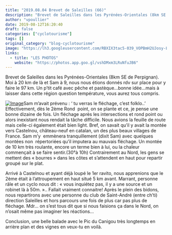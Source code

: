 ```yaml
---
title: "2019.08.04 Brevet de Saleilles (66)"
description: "Brevet de Saleilles dans les Pyrénées-Orientales (8km SE de Perpignan). Moi à 20 km de là et Sam à 9, nous nous étions donnés rdv sur place pour y faire le 97 km. Un p’tit café avec pêche et pastèque…bonne idée…mais à laisser dans cette région question température, vous aurez tous compris."
author: "vpoullier"
date: 2019-08-12T16:20:40
draft: false
categories: ["cyclotourisme"]
tags: []
original_category: "blog-cyclotourisme"
image: "https://lh3.googleusercontent.com/RBXIX3tac5-039_VOPBmH2UJosy-L_TZFjXigtAsmCMLkb7qFiN8IY1JNxOu6AUCdwN6CL0h2O6QAGoLoDOfjQuaWZYIdLRI-fJYBEtXq1IuE6_I2h2iyNgBWOUP-wTZVzphUyj8h_gNglsrEHqrRAeD7pcmCqPLeKbdE7vtathOFs94j77BdRSq5bQVHbkHmk7EBxyxVLRM-Ci6V9qY03YDlOBWWUwnniYUWRNNs5SPGjtYSnu5SINM3cJO_6VODeC4kwBH9r0K78MNAe8cx11o-pHI1HuKiTxuocPvMoSHwEREtcTp-KHg6uWOC3GYH-pKBZK4QfWzwYvhq7ipRl8Ji7My7V58K3HoYwAtkIb_FhNiIuUd0pr2qz5VAypEXVNREqy_PH6fHDAZylPTD3jHPvhE-4WO0DTsX3bThK4hDDaOjR9xifXCqfaN4--9wjw6Oo7c68AIjmqptDmaBrYmBjTDe5e3urWiSs6HSmJhHIzgLYYLV12RLacZ-a0OtFHKqAS2e-TOvyn9ouUDO3rA8mZ-HzhGyshK6lcyxta3PuSiYIPpaSmtjyBetspF_RQJ5Co241ESTWYTKCOXyzkiGiJ7S3_Eg1Tj3tWEZMhhxhK-Jtv62JSUVPrAIpOsw9J_cvClQ0pFa0AQJ0RZZQONmwfjED8is7645v_YJMojqtINmcJZ1KqThgSSbfdvRt7njgphuVerPlzWFycUMnwJPQ=w1027-h770-no"
links:
  - title: "LES PHOTOS"
    website: "https://photos.app.goo.gl/vshDMxm3LRuNfuJB6"
---
```


Brevet de Saleilles dans les Pyrénées-Orientales (8km SE de Perpignan). Moi à 20 km de là et Sam à 9, nous nous étions donnés rdv sur place pour y faire le 97 km. Un p’tit café avec pêche et pastèque…bonne idée…mais à laisser dans cette région question température, vous aurez tous compris.

<!--more-->

[![Image](https://lh3.googleusercontent.com/V9g7BS6g5W-vxFwrE3g0ymvnjQ4ZYjhRKb4iNBfBSCJoo8UxlhiuClqoRoLBlC5DUwYYbLI9j7tRK9FSss05TM4tSOu3jzvWfFYoLxfbWTBPUfDkyyWdvTGyNfspPhZEOxP9zpeMYo2ov71icKRmJGFdK4myaM-W-kSvaMQQE9KA4eGiaosGyQ4oFQj-qe-ctSQ5ylNQBx9cbb8MFEH2F_hxsDUMfhvuX4P_DADsW7uOrfZTBpbYK4329fKvVbK0jhcbPxxpz_CVT3e1RQiL80Jvs5aFi9A_cFR7os1vFL5aIonPd1akStt_Ib0S64pjRQRxAmgxQE4z5a0UPKkK4Y6d9d4UluFJKx_IWcYiUNWAnFbGTAlc-hNJh3RbwTEzwQ76d2SXNIvgzkP5U5uoTr_HhoNiaIdGifbDU3Jpn_5ljXdFXI9i9MevdOnNo5-6Y9N-k37X457Qe_RmDnFvWl_hagW2b-vp32fstyWKiAEH-_O2N6QZlITBKnboAQZ6RPisJTyK8qpiOgmu1HOo6lxC0vteAgm5jhHSwNnnkCi6vp6-hqPWQq-dWhtAgitMHlAs0XS9utiS8Xip4Tgjz9Lu5rz0GUiqW7OmNsk1YhRFHWocJy6pu-ePX8Sls2LDHdyzvsOgGuk_7VnyVQtvxZ00ZfsEqXGv9DINgAD7feiA04e9qARQIGV3OIU9LiP7GU3W_3FuEOz8GkpprvRayga5BQ=w1029-h770-no)](https://lh3.googleusercontent.com/V9g7BS6g5W-vxFwrE3g0ymvnjQ4ZYjhRKb4iNBfBSCJoo8UxlhiuClqoRoLBlC5DUwYYbLI9j7tRK9FSss05TM4tSOu3jzvWfFYoLxfbWTBPUfDkyyWdvTGyNfspPhZEOxP9zpeMYo2ov71icKRmJGFdK4myaM-W-kSvaMQQE9KA4eGiaosGyQ4oFQj-qe-ctSQ5ylNQBx9cbb8MFEH2F_hxsDUMfhvuX4P_DADsW7uOrfZTBpbYK4329fKvVbK0jhcbPxxpz_CVT3e1RQiL80Jvs5aFi9A_cFR7os1vFL5aIonPd1akStt_Ib0S64pjRQRxAmgxQE4z5a0UPKkK4Y6d9d4UluFJKx_IWcYiUNWAnFbGTAlc-hNJh3RbwTEzwQ76d2SXNIvgzkP5U5uoTr_HhoNiaIdGifbDU3Jpn_5ljXdFXI9i9MevdOnNo5-6Y9N-k37X457Qe_RmDnFvWl_hagW2b-vp32fstyWKiAEH-_O2N6QZlITBKnboAQZ6RPisJTyK8qpiOgmu1HOo6lxC0vteAgm5jhHSwNnnkCi6vp6-hqPWQq-dWhtAgitMHlAs0XS9utiS8Xip4Tgjz9Lu5rz0GUiqW7OmNsk1YhRFHWocJy6pu-ePX8Sls2LDHdyzvsOgGuk_7VnyVQtvxZ00ZfsEqXGv9DINgAD7feiA04e9qARQIGV3OIU9LiP7GU3W_3FuEOz8GkpprvRayga5BQ=w1029-h770-no)Sam m’avait prévenu&nbsp;: ‘ tu verras le fléchage, c’est folklo..’&nbsp; Effectivement, dès le 2ème Rond&nbsp; point, on se plante et ce, je pense une bonne dizaine de fois. Un fléchage après les intersections et rond point ou alors inexistant nous rendait la tâche difficile. Nous avions la feuille de route mais celle-ci également était bien light. Bref, on savait qu’il y avait la montée vers Castelnou, château-neuf en catalan, un des plus beaux villages de France. Sam m’y&nbsp; emmènera tranquillement (dixit Sam) avec quelques montées non&nbsp; répertoriées qu’il imputera au mauvais fléchage. Un montée de 10 km très roulante, encore un terme bien à lui, ou la chaleur commençait à se faire sentir.(30°à 10h) Contrairement au Nord, les gens se mettent des «&nbsp;bourres&nbsp;» dans les côtes et s’attendent en haut pour repartir groupé sur le plat.

Arrivé à Castelnou et ayant déjà loupé le 1er ravito, nous apprenions que le 2ème était à l’attroupement en haut situé 5 km avant. Marrant, personne râle et un cyclo nous dit&nbsp;:&nbsp;«&nbsp;vous inquiétez pas, il y a une source et un robinet là à 50m.&nbsp;».. Fallait vraiment connaitre! Après le plein des bidons, nous repartirons avec une personne du club de Saint-André (entre ch’ti) direction Saleilles et hors parcours une fois de plus car pas plus de fléchage. Mdr… on s’est tous dit que si nous faisions ça dans le Nord, on n’osait même pas imaginer les réactions…

Conclusion, une belle balade avec le Pic du Canigou très longtemps en arrière plan et des vignes en veux-tu en voilà.&nbsp;